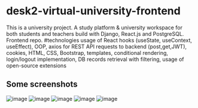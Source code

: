 # desk2-virtual-university-frontend
This is a university project. A study platform &amp; university workspace for both students and teachers build with Django, React.js and PostgreSQL. Frontend repo.
#technologies
usage of React hooks (useState, useContext, useEffect), OOP, axios for REST API requests to backend (post,get,JWT), cookies, HTML, CSS, Bootstrap, templates, conditional rendering, login/logout implementation, DB records retrieval with filtering, usage of open-source extensions
## Some screenshots
![image](https://user-images.githubusercontent.com/43760986/176120017-a7f75cc7-6934-473d-8c62-bb92c1bc6c2a.png)
![image](https://user-images.githubusercontent.com/43760986/176120221-46eb0bdc-2354-49b6-b842-a8720788f149.png)
![image](https://user-images.githubusercontent.com/43760986/176120282-5d3e8ca6-7297-49ec-85b7-9e71baa5528c.png)
![image](https://user-images.githubusercontent.com/43760986/176120379-1d792249-d9e3-4828-8044-e15270ad9f24.png)
![image](https://user-images.githubusercontent.com/43760986/176120468-d7e92877-df18-491f-95d1-86f7ca1f85e3.png)
